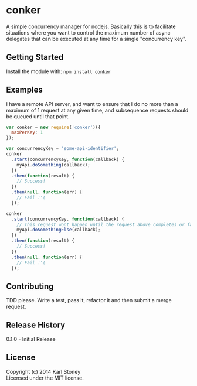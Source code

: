 # conker
A simple concurrency manager for nodejs.  Basically this is to facilitate situations where you want to control the maximum number of async delegates that can be executed at any time for a single "concurrency key".

## Getting Started
Install the module with: `npm install conker`

## Examples
I have a remote API server, and want to ensure that I do no more than a maximum of 1 request at any given time, and subsequence requests should be queued until that point.
```javascript
var conker = new require('conker')({
  maxPerKey: 1
});

var concurrencyKey = 'some-api-identifier';
conker
  .start(concurrencyKey, function(callback) {
    myApi.doSomething(callback);
  })
  .then(function(result) {
    // Success!  
  })
  .then(null, function(err) {
    // Fail :'(
  });

conker
  .start(concurrencyKey, function(callback) {
    // This request wont happen until the request above completes or fails, as our maxPerKey is set to 1
    myApi.doSomethingElse(callback);
  })
  .then(function(result) {
    // Success!  
  })
  .then(null, function(err) {
    // Fail :'(
  });
```

## Contributing
TDD please.  Write a test, pass it, refactor it and then submit a merge request.

## Release History
0.1.0 - Initial Release

## License
Copyright (c) 2014 Karl Stoney  
Licensed under the MIT license.
